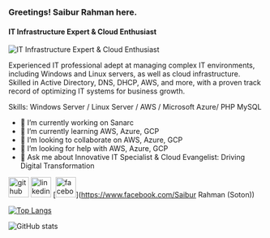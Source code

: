 ### Greetings! Saibur Rahman here.
#### IT Infrastructure Expert & Cloud Enthusiast
![IT Infrastructure Expert & Cloud Enthusiast](https://www.linkedin.com/in/saiburm/overlay/background-image/)

Experienced IT professional adept at managing complex IT environments, including Windows and Linux servers, as well as cloud infrastructure. Skilled in Active Directory, DNS, DHCP, AWS, and more, with a proven track record of optimizing IT systems for business growth.

Skills: Windows Server / Linux Server / AWS / Microsoft Azure/ PHP MySQL

- 🔭 I’m currently working on Sanarc 
- 🌱 I’m currently learning AWS, Azure, GCP 
- 👯 I’m looking to collaborate on AWS, Azure, GCP 
- 🤔 I’m looking for help with AWS, Azure, GCP 
- 💬 Ask me about Innovative IT Specialist & Cloud Evangelist: Driving Digital Transformation 


[<img src='https://cdn.jsdelivr.net/npm/simple-icons@3.0.1/icons/github.svg' alt='github' height='40'>](https://github.com/saibur92)  [<img src='https://cdn.jsdelivr.net/npm/simple-icons@3.0.1/icons/linkedin.svg' alt='linkedin' height='40'>](https://www.linkedin.com/in/saiburm/)  [<img src='https://cdn.jsdelivr.net/npm/simple-icons@3.0.1/icons/facebook.svg' alt='facebook' height='40'>](https://www.facebook.com/Saibur Rahman (Soton))  

[![Top Langs](https://github-readme-stats.vercel.app/api/top-langs/?username=saibur92)](https://github.com/anuraghazra/github-readme-stats)

![GitHub stats](https://github-readme-stats.vercel.app/api?username=saibur92&show_icons=true&count_private=true)  

